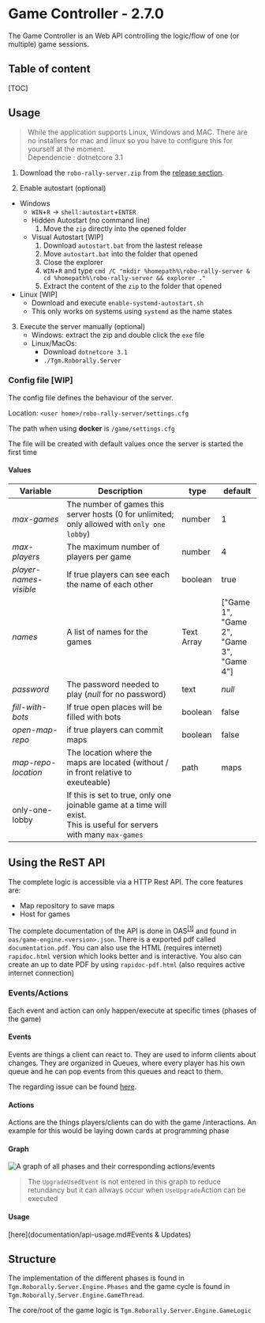 # Game Controller - 2.7.0

The Game Controller is an Web API controlling the logic/flow of one (or multiple) game sessions.

## Table of content

[TOC]

## Usage

> While the application supports Linux, Windows and MAC. There are no installers for mac and linux so you have to configure this for yourself at the moment.<br>
> Dependencie : dotnetcore 3.1

1. Download the `robo-rally-server.zip` from the [release section](https://github.com/FactoryRally/game-controller/releases).

2. Enable autostart (optional)

  * Windows
    * `WIN`+`R`  -> `shell:autostart`+`ENTER`
    * Hidden Autostart (no command line)
      1. Move the `zip` directly into the opened folder
    * Visual Autostart \[WIP\]
      1. Download `autostart.bat` from the lastest release
      2. Move `autostart.bat`  into the folder that opened
      3. Close the explorer
      4. `WIN`+`R` and type `cmd /C "mkdir %homepath%\robo-rally-server & cd %homepath%\robo-rally-server && explorer ."`
      5. Extract the content of the `zip` to the folder that opened
  * Linux \[WIP\]
    * Download and execute `enable-systemd-autostart.sh` 
    * This only works on systems using `systemd` as the name states 
3. Execute the server manually (optional)
    * Windows: extract the zip and double click the `exe` file
    * Linux/MacOs:
        * Download `dotnetcore 3.1`
        * `./Tgm.Roborally.Server`

  ### Config file \[WIP\]

  The config file defines the behaviour of the server.

  Location: `<user home>/robo-rally-server/settings.cfg`

  The path when using **docker** is `/game/settings.cfg`

  The file will be created with default values once the server is started the first time

  #### Values

  | Variable               | Description                                                  | type       | default                                                 |
  | ---------------------- | ------------------------------------------------------------ | ---------- | ------------------------------------------------------- |
  | *max-games*            | The number of games this server hosts (0 for unlimited; only allowed with `only one lobby`) | number     | 1                                                       |
  | *max-players*          | The maximum number of players per game                       | number     | 4                                                       |
  | *player-names-visible* | If true players can see each the name of each other          | boolean    | true                                                    |
  | *names*                | A list of names for the games                                | Text Array | ["Game 1",<br />"Game 2",<br />"Game 3",<br />"Game 4"] |
  | *password*             | The password needed to play (*null* for no password)         | text       | *null*                                                  |
  | *fill-with-bots*       | If true open places will be filled with bots                 | boolean    | false                                                   |
  | *open-map-repo*        | if true players can commit maps                              | boolean    | false                                                   |
  | *map-repo-location*    | The location where the maps are located (without / in front relative to exeuteable) | path       | maps                                                    |
  | only-one-lobby         | If this is set to true, only one joinable game at a time will exist.<br />This is useful for servers with many `max-games` |            |                                                         |

## Using the ReST API

The complete logic is accessible via a HTTP Rest API. The core features are:

* Map repository to save maps
* Host for games

The complete documentation of the API is done in OAS<sup>[[1]](https://www.openapis.org)</sup> and found in `oas/game-engine.<version>.json`. There is a exported pdf called `documentation.pdf`. You can also use the HTML (requires internet) `rapidoc.html` version which looks better and is interactive. You also can create an up to date PDF by using `rapidoc-pdf.html` (also requires active internet connection)

### Events/Actions

Each event and action can only happen/execute at specific times (phases of the game)

#### Events

Events are things a client can react to. They are used to inform clients about changes. They are organized in Queues, where every player has his own queue and he can pop events from this queues and react to them.

The regarding issue can be found [here](https://github.com/FactoryRally/game-controller/issues/6).

#### Actions

Actions are the things players/clients can do with the game /interactions. An example for this would be laying down cards at programming phase

#### Graph

![A graph of all phases and their corresponding actions/events](D:\Users\Nils\Desktop\Schule\ITP\robot-rally\game-controller\documentation\game-cycle-events.png)

> The `UpgradeUsedEvent` is not entered in this graph to reduce retundancy but it can allways occur when `UseUpgrade`Action can be executed

#### Usage

[here](documentation/api-usage.md#Events & Updates)

## Structure

The implementation of the different phases is found in `Tgm.Roborally.Server.Engine.Phases` and the game cycle is found in `Tgm.Roborally.Server.Engine.GameThread`.

The core/root of the game logic is `Tgm.Roborally.Server.Engine.GameLogic`
